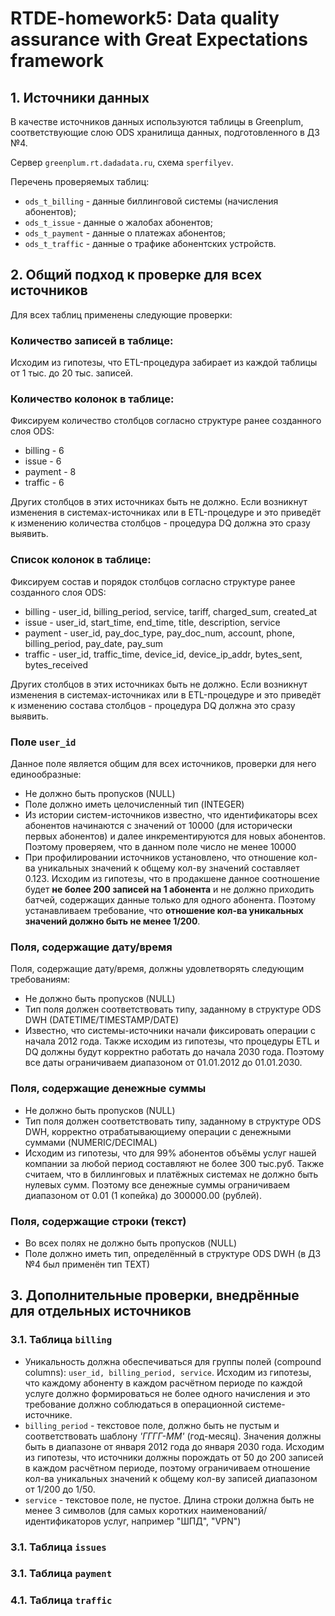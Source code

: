 # RTDE-homework5: Data quality assurance with Great Expectations framework

## 1. Источники данных

В качестве источников данных используются таблицы в Greenplum,
соответствующие слою ODS хранилища данных, подготовленного в ДЗ №4.

Сервер `greenplum.rt.dadadata.ru`, схема `sperfilyev`.

Перечень проверяемых таблиц:

* `ods_t_billing` - данные биллинговой системы (начисления абонентов);
* `ods_t_issue` - данные о жалобах абонентов;
* `ods_t_payment` - данные о платежах абонентов;
* `ods_t_traffic` - данные о трафике абонентских устройств.

## 2. Общий подход к проверке для всех источников

Для всех таблиц применены следующие проверки:

### Количество записей в таблице:

Исходим из гипотезы, что ETL-процедура забирает из каждой таблицы от 1 тыс. до 20 тыс. записей.

### Количество колонок в таблице:

Фиксируем количество столбцов согласно структуре ранее созданного слоя ODS:

* billing - 6
* issue - 6
* payment - 8 
* traffic - 6

Других столбцов в этих источниках быть не должно. Если возникнут изменения в системах-источниках
или в ETL-процедуре и это приведёт к изменению количества столбцов - процедура DQ должна это сразу выявить.

### Список колонок в таблице:

Фиксируем состав и порядок столбцов согласно структуре ранее созданного слоя ODS:

* billing - user_id, billing_period, service, tariff, charged_sum, created_at
* issue - user_id, start_time, end_time, title, description, service
* payment - user_id, pay_doc_type, pay_doc_num, account, phone, billing_period, pay_date, pay_sum
* traffic - user_id, traffic_time, device_id, device_ip_addr, bytes_sent, bytes_received

Других столбцов в этих источниках быть не должно. Если возникнут изменения в системах-источниках
или в ETL-процедуре и это приведёт к изменению состава столбцов - процедура DQ должна это сразу выявить.

### Поле `user_id`

Данное поле является общим для всех источников, проверки для него единообразные:

* Не должно быть пропусков (NULL)
* Поле должно иметь целочисленный тип (INTEGER)
* Из истории систем-источников известно, что идентификаторы всех абонентов начинаются с значений от 10000
(для исторически первых абонентов) и далее инкрементируются для новых абонентов. Поэтому проверяем,
что в данном поле число не менее 10000
* При профилировании источников установлено, что отношение кол-ва уникальных значений к общему кол-ву значений
составляет 0.123. Исходим из гипотезы, что в продакшене данное соотношение будет **не более 200 записей на 1 абонента**
и не должно приходить батчей, содержащих данные только для одного абонента. 
Поэтому устанавливаем требование, что **отношение кол-ва уникальных значений должно быть не менее 1/200**. 

### Поля, содержащие дату/время

Поля, содержащие дату/время, должны удовлетворять следующим требованиям:

* Не должно быть пропусков (NULL)
* Тип поля должен соответствовать типу, заданному в структуре ODS DWH (DATETIME/TIMESTAMP/DATE)
* Известно, что системы-источники начали фиксировать операции с начала 2012 года. Также исходим из гипотезы, 
что процедуры ETL и DQ должны будут корректно работать до начала 2030 года. Поэтому все даты ограничиваем
диапазоном от 01.01.2012 до 01.01.2030.

### Поля, содержащие денежные суммы

* Не должно быть пропусков (NULL)
* Тип поля должен соответствовать типу, заданному в структуре ODS DWH, корректно отрабатывающиему
операции с денежными суммами (NUMERIC/DECIMAL)
* Исходим из гипотезы, что для 99% абонентов объёмы услуг нашей компании за любой период составляют
не более 300 тыс.руб. Также считаем, что в биллинговых и платёжных системах не должно быть нулевых сумм.
Поэтому все денежные суммы ограничиваем диапазоном от 0.01 (1 копейка) до 300000.00 (рублей). 

### Поля, содержащие строки (текст)
* Во всех полях не должно быть пропусков (NULL)
* Поле должно иметь тип, определённый в структуре ODS DWH (в ДЗ №4 был применён тип TEXT)


## 3. Дополнительные проверки, внедрённые для отдельных источников

### 3.1. Таблица `billing`

* Уникальность должна обеспечиваться для группы полей (compound columns): `user_id, billing_period, service`.
Исходим из гипотезы, что каждому абоненту в каждом расчётном периоде по каждой услуге должно формироваться
не более одного начисления и это требование должно соблюдаться в операционной системе-источнике.
* `billing_period` - текстовое поле, должно быть не пустым и соответствовать шаблону *'ГГГГ-ММ'* (год-месяц).
Значения должны быть в диапазоне от января 2012 года до января 2030 года.
Исходим из гипотезы, что источники должны порождать от 50 до 200 записей в каждом расчётном периоде,
поэтому ограничиваем отношение кол-ва уникальных значений к общему кол-ву записей диапазоном от 1/200 до 1/50.
* `service` - текстовое поле, не пустое. Длина строки должна быть не менее 3 символов (для самых коротких
наименований/идентификаторов услуг, например "ШПД", "VPN")

### 3.1. Таблица `issues`

### 3.1. Таблица `payment`

### 4.1. Таблица `traffic`